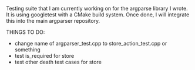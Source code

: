 Testing suite that I am currently working on for the argparse library I wrote. It is using googletest
with a CMake build system. Once done, I will integrate this into the main argparser repository.

THINGS TO DO:
- change name of argparser_test.cpp to store_action_test.cpp or something
- test is_required for store
- test other death test cases for store
